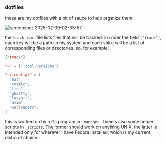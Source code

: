 ### dotfiles
these are my dotfiles with a bit of sauce to help organize them

![screenshot-2025-02-09-02-33-57](https://github.com/user-attachments/assets/89834d66-0b38-4c3d-9b96-2282f7d69a2d)

the `track.toml` file lists files that will be tracked. in under the field `["track"]`, each key will be a path on my system and each value will be a list of corresponding files or directories. so, for example:

```toml
["track"]

"~" = [".tool-versions"]

"~/.config/" = [
  "bat",
  "cosmic",
  "fish",
  "ghostty",
  "lazygit",
  "nvim",
  "wallpapers",
]
```
this is worked on by a Go program in `_manager`. There's also some helper scripts in `_scripts`. The former should work on anything UNIX, the latter is intended only for wherever I have Fedora installed, which is my current distro of choice.
